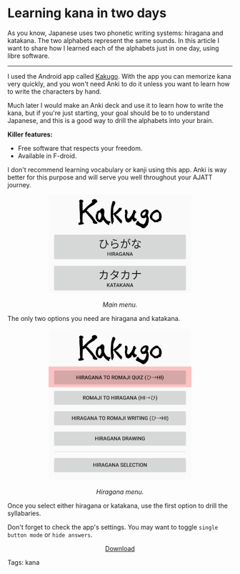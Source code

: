 # Learning kana in two days

As you know, Japanese uses two phonetic writing systems: hiragana and katakana.
The two alphabets represent the same sounds.
In this article I want to share how I learned each of the alphabets just in one day,
using libre software.

****

I used the Android app called [Kakugo](https://www.f-droid.org/en/packages/org.kaqui/).
With the app you can memorize kana very quickly, and you won't need Anki
to do it unless you want to learn how to write the characters by hand.

Much later I would make an Anki deck and use it to learn how to write the kana,
but if you're just starting, your goal should be to to understand Japanese,
and this is a good way to drill the alphabets into your brain.

**Killer features:**
* Free software that respects your freedom.
* Available in F-droid.

I don't recommend learning vocabulary or kanji using this app.
Anki is way better for this purpose and will serve you well throughout your AJATT journey.

<p align="center"><img width="320px" alt="main menu" src="img/kakugo-main.webp"></p>
<p align="center"><i>Main menu.</i></p>

The only two options you need are hiragana and katakana.

<p align="center"><img width="320px" alt="hiragana menu" src="img/kakugo-hiragana.webp"></p>
<p align="center"><i>Hiragana menu.</i></p>

Once you select either hiragana or katakana, use the first option to drill the syllabaries.

Don't forget to check the app's settings.
You may want to toggle `single button mode` or `hide answers`.

<p align="center">
	<a class="download_button" href="https://www.f-droid.org/en/packages/org.kaqui/">Download</a>
</p>

Tags: kana
